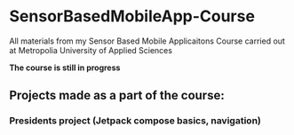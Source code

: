 # SensorBasedMobileApp-Course
All materials from my Sensor Based Mobile Applicaitons Course carried out at Metropolia University of Applied Sciences

**The course is still in progress**

## Projects made as a part of the course:
### Presidents project (Jetpack compose basics, navigation)
